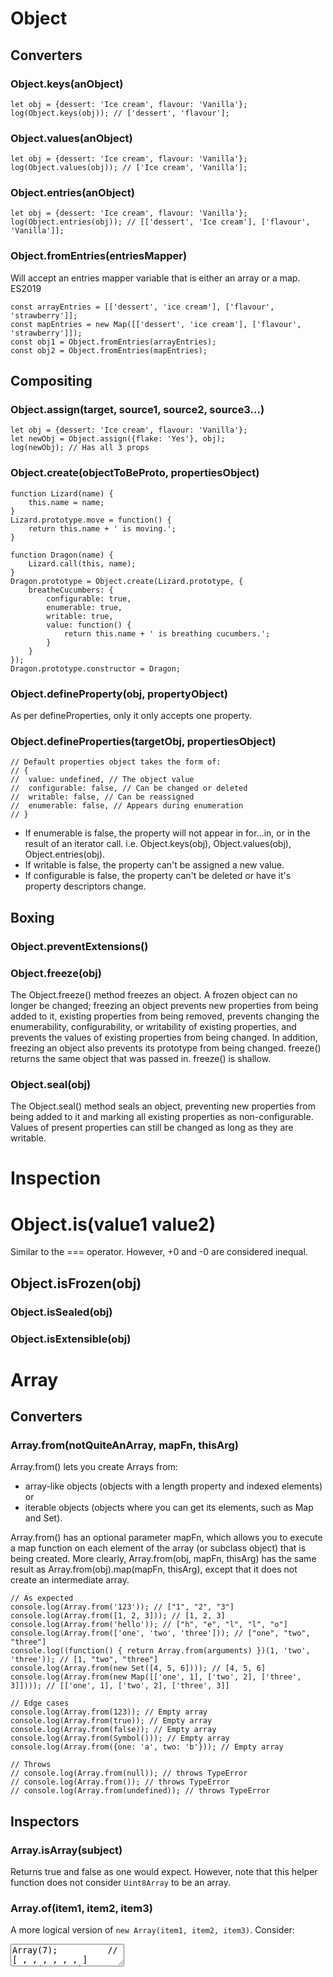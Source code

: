 
# Object

## Converters

### Object.keys(anObject)

```
let obj = {dessert: 'Ice cream', flavour: 'Vanilla'};
log(Object.keys(obj)); // ['dessert', 'flavour'];
```

### Object.values(anObject)

```
let obj = {dessert: 'Ice cream', flavour: 'Vanilla'};
log(Object.values(obj)); // ['Ice cream', 'Vanilla'];
```

### Object.entries(anObject)

```
let obj = {dessert: 'Ice cream', flavour: 'Vanilla'};
log(Object.entries(obj)); // [['dessert', 'Ice cream'], ['flavour', 'Vanilla']];
```

### Object.fromEntries(entriesMapper)

Will accept an entries mapper variable that is either an array or a map.
ES2019

```
const arrayEntries = [['dessert', 'ice cream'], ['flavour', 'strawberry']];
const mapEntries = new Map([['dessert', 'ice cream'], ['flavour', 'strawberry']]);
const obj1 = Object.fromEntries(arrayEntries);
const obj2 = Object.fromEntries(mapEntries);
```

## Compositing

### Object.assign(target, source1, source2, source3...)

```
let obj = {dessert: 'Ice cream', flavour: 'Vanilla'};
let newObj = Object.assign({flake: 'Yes'}, obj);
log(newObj); // Has all 3 props
```

### Object.create(objectToBeProto, propertiesObject)

```
function Lizard(name) {
	this.name = name;
}
Lizard.prototype.move = function() {
	return this.name + ' is moving.';
}

function Dragon(name) {
	Lizard.call(this, name);
}
Dragon.prototype = Object.create(Lizard.prototype, {
	breatheCucumbers: {
		configurable: true,
		enumerable: true,
		writable: true,
		value: function() {
			return this.name + ' is breathing cucumbers.';
		}
	}
});
Dragon.prototype.constructor = Dragon;
```

### Object.defineProperty(obj, propertyObject)

As per defineProperties, only it only accepts one property.

### Object.defineProperties(targetObj, propertiesObject)

```
// Default properties object takes the form of:
// {
// 	value: undefined, // The object value
// 	configurable: false, // Can be changed or deleted
//	writable: false, // Can be reassigned
//	enumerable: false, // Appears during enumeration
// }
```

* If enumerable is false, the property will not appear in for...in, or in the result of an iterator call. i.e. Object.keys(obj), Object.values(obj), Object.entries(obj).
* If writable is false, the property can't be assigned a new value.
* If configurable is false, the property can't be deleted or have it's property descriptors change.

## Boxing

### Object.preventExtensions()

### Object.freeze(obj)

The Object.freeze() method freezes an object. A frozen object can no longer be changed; freezing an object prevents new properties from being added to it, existing properties from being removed, prevents changing the enumerability, configurability, or writability of existing properties, and prevents the values of existing properties from being changed. In addition, freezing an object also prevents its prototype from being changed. freeze() returns the same object that was passed in. freeze() is shallow.

### Object.seal(obj)

The Object.seal() method seals an object, preventing new properties from being added to it and marking all existing properties as non-configurable. Values of present properties can still be changed as long as they are writable.

# Inspection

# Object.is(value1 value2)

Similar to the === operator. However, +0 and -0 are considered inequal.


## Object.isFrozen(obj)

### Object.isSealed(obj)

### Object.isExtensible(obj)

# Array

## Converters

### Array.from(notQuiteAnArray, mapFn, thisArg)

Array.from() lets you create Arrays from:

* array-like objects (objects with a length property and indexed elements) or
* iterable objects (objects where you can get its elements, such as Map and Set).

Array.from() has an optional parameter mapFn, which allows you to execute a map function on each element of the array (or subclass object) that is being created. More clearly, Array.from(obj, mapFn, thisArg) has the same result as Array.from(obj).map(mapFn, thisArg), except that it does not create an intermediate array.

```
// As expected
console.log(Array.from('123')); // ["1", "2", "3"]
console.log(Array.from([1, 2, 3])); // [1, 2, 3]
console.log(Array.from('hello')); // ["h", "e", "l", "l", "o"]
console.log(Array.from(['one', 'two', 'three'])); // ["one", "two", "three"]
console.log((function() { return Array.from(arguments) })(1, 'two', 'three')); // [1, "two", "three"]
console.log(Array.from(new Set([4, 5, 6]))); // [4, 5, 6]
console.log(Array.from(new Map([['one', 1], ['two', 2], ['three', 3]]))); // [['one', 1], ['two', 2], ['three', 3]]

// Edge cases
console.log(Array.from(123)); // Empty array
console.log(Array.from(true)); // Empty array
console.log(Array.from(false)); // Empty array
console.log(Array.from(Symbol())); // Empty array
console.log(Array.from({one: 'a', two: 'b'})); // Empty array

// Throws
// console.log(Array.from(null)); // throws TypeError
// console.log(Array.from()); // throws TypeError
// console.log(Array.from(undefined)); // throws TypeError
```

## Inspectors

### Array.isArray(subject)

Returns true and false as one would expect. However, note that this helper function does not consider `Uint8Array` to be an array.


### Array.of(item1, item2, item3)

A more logical version of `new Array(item1, item2, item3)`. Consider:
<textarea class="com-code-snippet" data-type="javascript">
Array(7);          // [ , , , , , , ]
Array(1, 2, 3);    // [1, 2, 3] // An inconsistency to the above.
Array.of(7);       // [7]
Array.of(1, 2, 3); // [1, 2, 3]
```

# String

## String.fromCharCode(unit1, unit2, unit3)

```
console.log(String.fromCharCode(189, 43, 190, 61));
// expected output: "½+¾="
```

## String.fromCodePoint(unit1, unit2, unit3)

```
console.log(String.fromCodePoint(9731, 9733, 9842, 0x2F804));
// expected output: "☃★♲你"
```

# Numbers

## Constants

### Number.MAX_VALUE

### Number.MAX_SAFE_INTEGER

### Number.POSITIVE_INFINITY

### Number.MIN_VALUE

### Number.MIN_SAFE_INTEGER

### Number.NEGATIVE_INFINITY

## Inspectors

### Number.isSafeInteger(n)

Returns true when `n` is less than `Number.MAX_SAFE_INTEGER` and more than `Number.MIN_SAFE_INTEGER`.

### Number.isNaN(n)

### Number.isFinite(n)

### Number.isInteger(n)

## Conversion

### Number.parseFloat(n)

Exactly the same as `parseFloat()` of the global object.


### Number.parseInt(n)

Exactly the same as `parseInt()` of the global object.

# Math

## Constants

### Math.PI

## Creation

### Math.random()

## Inspection

### Math.min(n1, n2, n3)

#### Math.max(n1, n2, n3)

### Math.sign(n)

## Rounding

### Math.floor(n)

### Math.ceil(n)

### Math.round(n)

### Math.trunc(n)

## Mutation

### Math.abs(n)

### Math.pow(baseN, exponentN)

## Math.sqrt(x)

### Math.cbrt(x)

### Math.sin(x)

### Math.cos(x)

### Math.tan(x)

# Date

## Date.now()

Returns the number of milliseconds elapsed since January 1, 1970 00:00:00 UTC. Equivalent to `new Date().getTime()`.

## Date.parse(dateInfo)

Usage is discouraged as there are many differences in how different hosts parse date strings. It is better to parse dates manually.

## Date.UTC()

Accepts the same parameters as the Date constructor, but treats them as UTC. It returns the number of milliseconds since January 1, 1970, 00:00:00 UTC.